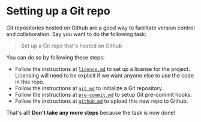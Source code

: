 # Setting up a Git repo

Git repositories hosted on Github are a good way to facilitate version control and collaboration. Say you want to do the following task:

> Set up a Git repo that's hosted on Github

You can do so by following these steps:

- Follow the instructions at [`license.md`](/zamm/resources/tutorials/setup/repo/license.md) to set up a license for the project. Licensing will need to be explicit if we want anyone else to use the code in this repo.
- Follow the instructions at [`git.md`](/zamm/resources/tutorials/setup/repo/git.md) to initialize a Git repository.
- Follow the instructions at [`pre-commit.md`](/zamm/resources/tutorials/setup/repo/pre-commit.md) to setup Git pre-commit hooks.
- Follow the instructions at [`github.md`](/zamm/resources/tutorials/setup/repo/github.md) to upload this new repo to Github.

That's all! **Don't take any more steps** because the task is now done!